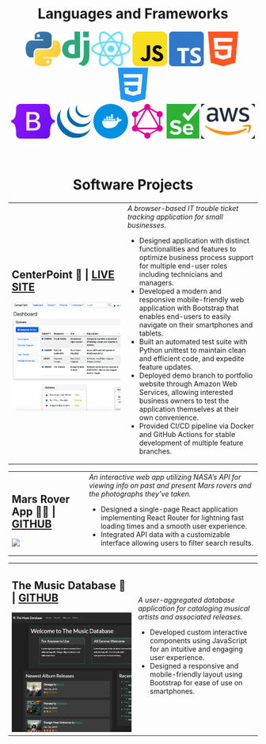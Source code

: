 <!-- https://github.com/abhisheknaiidu/awesome-github-profile-readme

https://github.com/CurryFriedRice/

https://github.com/Ileriayo/markdown-badges -->

<!-- <h1>PIXEL ART HERE</h1> -->

<h1 align="center">Languages and Frameworks</h1>

<div align="center">
    <div align="center">
        <img src="./img/icons/python.svg" height="70px"/>
        <img src="./img/icons/django.svg" height="70px"/>
        <img src="./img/icons/react.svg" height="70px"/>
        <img src="./img/icons/js.svg" height="70px"/>
        <img src="./img/icons/typescript.svg" height="70px"/>
        <img src="./img/icons/html.svg" height="70px"/>
        <img src="./img/icons/css.svg" height="70px"/>
    </div>
    <img src="./img/icons/bootstrap.svg" height="70px"/>
    <img src="./img/icons/jquery.svg" height="70px"/>
    <img src="./img/icons/docker.svg" height="70px"/>
    <img src="./img/icons/graphql.svg" height="70px"/>
    <img src="./img/icons/selenium.svg" height="70px"/>
    <img src="./img/icons/aws.png" height="70px"/>
</div>

<br>
<br>

<h1 align="center">Software Projects</h1>


<table><tbody>
    <tr>
        <td>
            <h2>CenterPoint 📒 | <a href="http://www.alasdairwallacemackie.com/centerpoint/">LIVE SITE</a></h2>
            <img src="./img/screenshots/centerpoint.png">
        </td>
        <td>
            <i>A browser-based IT trouble ticket tracking application for small businesses.</i>

<ul>
    <li>Designed application with distinct functionalities and features to optimize business process support for multiple end-user roles including technicians and managers.</li>
    <li>Developed a modern and responsive mobile-friendly web application with Bootstrap that enables end-users to easily navigate on their smartphones and tablets.</li>
    <li>Built an automated test suite with Python unittest to maintain clean and efficient code, and expedite feature updates.</li>
    <li>Deployed demo branch to portfolio website through Amazon Web Services, allowing interested business owners to test the application themselves at their own convenience.</li>
    <li>Provided CI/CD pipeline via Docker and GitHub Actions for stable development of multiple feature branches. </li>
</ul>
</td>
</tr>
</tbody></table>

<table><tbody>
    <tr>
        <td>
            <h2>Mars Rover App 🔴🌌 | <a href="https://github.com/AlasdairWallaceMackie/mars-rover-photos">GITHUB</a></h2>
            <img src="./img/screenshots/mars_rover_app.gif">
        </td>
        <td>
            <i>An interactive web app utilizing NASA’s API for viewing info on past and present Mars rovers and the photographs they’ve taken.</i>

<ul>
    <li>Designed a single-page React application implementing React Router for lightning fast loading times and a smooth user experience.</li>
    <li>Integrated API data with a customizable interface allowing users to filter search results.</li>
</ul>
</td>
</tr>
</tbody></table>

<table><tbody>
    <tr>
        <td>
            <h2>The Music Database 🎵 | <a href="https://github.com/AlasdairWallaceMackie/music-database">GITHUB</a></h2>
            <img src="./img/screenshots/music_database.png">
        </td>
        <td>
            <i>A user-aggregated database application for cataloging musical artists and associated releases.</i>

<ul>
    <li>Developed custom interactive components using JavaScript for an intuitive and engaging user experience.</li>
    <li>Designed a responsive and mobile-friendly layout using Bootstrap for ease of use on smartphones.</li>
</ul>
</td>
</tr>
</tbody></table>
